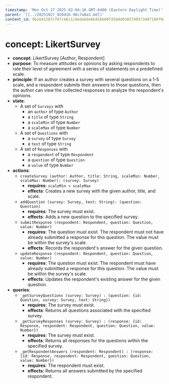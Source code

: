 ```yaml
---
timestamp: 'Mon Oct 27 2025 02:04:16 GMT-0400 (Eastern Daylight Time)'
parent: '[[../20251027_020416.96c7a6a1.md]]'
content_id: 9b2641587cf6fc66c1c9ede69e6b45bb00fd59dd0305740573d87186f0d25082
---
```


# concept: LikertSurvey

* **concept**: LikertSurvey \[Author, Respondent]
* **purpose**: To measure attitudes or opinions by asking respondents to rate their level of agreement with a series of statements on a predefined scale.
* **principle**: If an author creates a survey with several questions on a 1-5 scale, and a respondent submits their answers to those questions, then the author can view the collected responses to analyze the respondent's opinions.
* **state**:
  * A set of `Surveys` with
    * an `author` of type `Author`
    * a `title` of type `String`
    * a `scaleMin` of type `Number`
    * a `scaleMax` of type `Number`
  * A set of `Questions` with
    * a `survey` of type `Survey`
    * a `text` of type `String`
  * A set of `Responses` with
    * a `respondent` of type `Respondent`
    * a `question` of type `Question`
    * a `value` of type `Number`
* **actions**:
  * `createSurvey (author: Author, title: String, scaleMin: Number, scaleMax: Number): (survey: Survey)`
    * **requires**: `scaleMin < scaleMax`
    * **effects**: Creates a new survey with the given author, title, and scale.
  * `addQuestion (survey: Survey, text: String): (question: Question)`
    * **requires**: The survey must exist.
    * **effects**: Adds a new question to the specified survey.
  * `submitResponse (respondent: Respondent, question: Question, value: Number)`
    * **requires**: The question must exist. The respondent must not have already submitted a response for this question. The value must be within the survey's scale.
    * **effects**: Records the respondent's answer for the given question.
  * `updateResponse (respondent: Respondent, question: Question, value: Number)`
    * **requires**: The question must exist. The respondent must have already submitted a response for this question. The value must be within the survey's scale.
    * **effects**: Updates the respondent's existing answer for the given question.
* **queries**:
  * `_getSurveyQuestions (survey: Survey) : (question: {id: Question, survey: Survey, text: String})`
    * **requires**: The survey must exist.
    * **effects**: Returns all questions associated with the specified survey.
  * `_getSurveyResponses (survey: Survey) : (response: {id: Response, respondent: Respondent, question: Question, value: Number})`
    * **requires**: The survey must exist.
    * **effects**: Returns all responses for the questions within the specified survey.
  * `_getRespondentAnswers (respondent: Respondent) : (response: {id: Response, respondent: Respondent, question: Question, value: Number})`
    * **requires**: The respondent must exist.
    * **effects**: Returns all answers submitted by the specified respondent.
